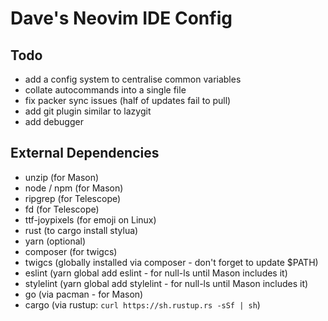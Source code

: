 # Dave's Neovim IDE Config

## Todo
- add a config system to centralise common variables
- collate autocommands into a single file
- fix packer sync issues (half of updates fail to pull)
- add git plugin similar to lazygit
- add debugger


## External Dependencies
- unzip (for Mason)
- node / npm (for Mason)
- ripgrep (for Telescope)
- fd (for Telescope)
- ttf-joypixels (for emoji on Linux)
- rust (to cargo install stylua)
- yarn (optional)
- composer (for twigcs)
- twigcs (globally installed via composer - don't forget to update $PATH)
- eslint (yarn global add eslint - for null-ls until Mason includes it)
- stylelint (yarn global add stylelint - for null-ls until Mason includes it)
- go (via pacman - for Mason)
- cargo (via rustup: `curl https://sh.rustup.rs -sSf | sh`)
